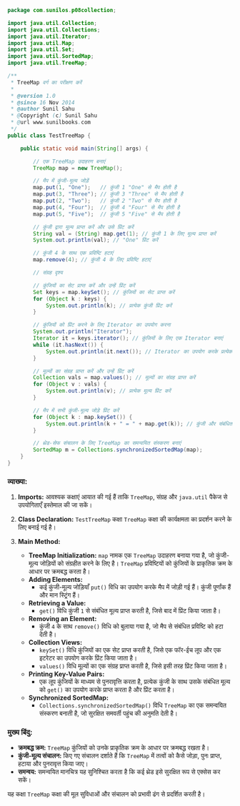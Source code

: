 ```java
package com.sunilos.p08collection;

import java.util.Collection;
import java.util.Collections;
import java.util.Iterator;
import java.util.Map;
import java.util.Set;
import java.util.SortedMap;
import java.util.TreeMap;

/**
 * TreeMap वर्ग का परीक्षण करें
 * 
 * @version 1.0
 * @since 16 Nov 2014
 * @author Sunil Sahu
 * @Copyright (c) Sunil Sahu
 * @url www.sunilbooks.com
 */
public class TestTreeMap {

    public static void main(String[] args) {

        // एक TreeMap उदाहरण बनाएं
        TreeMap map = new TreeMap();

        // मैप में कुंजी-मूल्य जोड़ें
        map.put(1, "One");   // कुंजी 1 "One" से मैप होती है
        map.put(3, "Three"); // कुंजी 3 "Three" से मैप होती है
        map.put(2, "Two");   // कुंजी 2 "Two" से मैप होती है
        map.put(4, "Four");  // कुंजी 4 "Four" से मैप होती है
        map.put(5, "Five");  // कुंजी 5 "Five" से मैप होती है

        // कुंजी द्वारा मूल्य प्राप्त करें और उसे प्रिंट करें
        String val = (String) map.get(1); // कुंजी 1 के लिए मूल्य प्राप्त करें
        System.out.println(val); // "One" प्रिंट करें

        // कुंजी 4 के साथ एक प्रविष्टि हटाएं
        map.remove(4); // कुंजी 4 के लिए प्रविष्टि हटाएं

        // संग्रह दृश्य

        // कुंजियों का सेट प्राप्त करें और उन्हें प्रिंट करें
        Set keys = map.keySet(); // कुंजियों का सेट प्राप्त करें
        for (Object k : keys) {
            System.out.println(k); // प्रत्येक कुंजी प्रिंट करें
        }

        // कुंजियों को प्रिंट करने के लिए Iterator का उपयोग करना
        System.out.println("Iterator");
        Iterator it = keys.iterator(); // कुंजियों के लिए एक Iterator बनाएं
        while (it.hasNext()) {
            System.out.println(it.next()); // Iterator का उपयोग करके प्रत्येक कुंजी प्रिंट करें
        }

        // मूल्यों का संग्रह प्राप्त करें और उन्हें प्रिंट करें
        Collection vals = map.values(); // मूल्यों का संग्रह प्राप्त करें
        for (Object v : vals) {
            System.out.println(v); // प्रत्येक मूल्य प्रिंट करें
        }

        // मैप में सभी कुंजी-मूल्य जोड़े प्रिंट करें
        for (Object k : map.keySet()) {
            System.out.println(k + " = " + map.get(k)); // कुंजी और संबंधित मूल्य प्रिंट करें
        }

        // थ्रेड-सेफ संचालन के लिए TreeMap का समन्वयित संस्करण बनाएं
        SortedMap m = Collections.synchronizedSortedMap(map);
    }
}
```

### व्याख्या:

1. **Imports:** आवश्यक कक्षाएं आयात की गई हैं ताकि `TreeMap`, संग्रह और `java.util` पैकेज से उपयोगिताएँ इस्तेमाल की जा सकें।

2. **Class Declaration:** `TestTreeMap` कक्षा `TreeMap` कक्षा की कार्यक्षमता का प्रदर्शन करने के लिए बनाई गई है।

3. **Main Method:**
   - **TreeMap Initialization:** `map` नामक एक `TreeMap` उदाहरण बनाया गया है, जो कुंजी-मूल्य जोड़ियों को संग्रहीत करने के लिए है। `TreeMap` प्रविष्टियों को कुंजियों के प्राकृतिक क्रम के आधार पर क्रमबद्ध करता है।
   - **Adding Elements:** 
     - कई कुंजी-मूल्य जोड़ियाँ `put()` विधि का उपयोग करके मैप में जोड़ी गई हैं। कुंजी पूर्णांक हैं और मान स्ट्रिंग हैं।
   - **Retrieving a Value:**
     - `get()` विधि कुंजी `1` से संबंधित मूल्य प्राप्त करती है, जिसे बाद में प्रिंट किया जाता है।
   - **Removing an Element:**
     - कुंजी `4` के साथ `remove()` विधि को बुलाया गया है, जो मैप से संबंधित प्रविष्टि को हटा देती है।
   - **Collection Views:**
     - `keySet()` विधि कुंजियों का एक सेट प्राप्त करती है, जिसे एक फॉर-ईच लूप और एक इटरेटर का उपयोग करके प्रिंट किया जाता है।
     - `values()` विधि मूल्यों का एक संग्रह प्राप्त करती है, जिसे इसी तरह प्रिंट किया जाता है।
   - **Printing Key-Value Pairs:**
     - एक लूप कुंजियों के माध्यम से पुनरावृत्ति करता है, प्रत्येक कुंजी के साथ उसके संबंधित मूल्य को `get()` का उपयोग करके प्राप्त करता है और प्रिंट करता है।
   - **Synchronized SortedMap:**
     - `Collections.synchronizedSortedMap()` विधि `TreeMap` का एक समन्वयित संस्करण बनाती है, जो सुरक्षित समवर्ती पहुंच की अनुमति देती है।

### मुख्य बिंदु:
- **क्रमबद्ध क्रम:** `TreeMap` कुंजियों को उनके प्राकृतिक क्रम के आधार पर क्रमबद्ध रखता है।
- **कुंजी-मूल्य संचालन:** किए गए संचालन दर्शाते हैं कि `TreeMap` में तत्वों को कैसे जोड़ा, पुनः प्राप्त, हटाया और पुनरावृत्त किया जाए।
- **समन्वय:** समन्वयित मानचित्र यह सुनिश्चित करता है कि कई थ्रेड इसे सुरक्षित रूप से एक्सेस कर सकें। 

यह कक्षा `TreeMap` कक्षा की मूल सुविधाओं और संचालन को प्रभावी ढंग से प्रदर्शित करती है।
